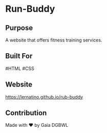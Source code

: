# Run-Buddy
## Purpose
A website that offers fitness training services.

## Built For
#HTML
#CSS

## Website
https://lernatino.github.io/rub-buddy

## Contribution
Made with ❤ by Gaia DGBWL
